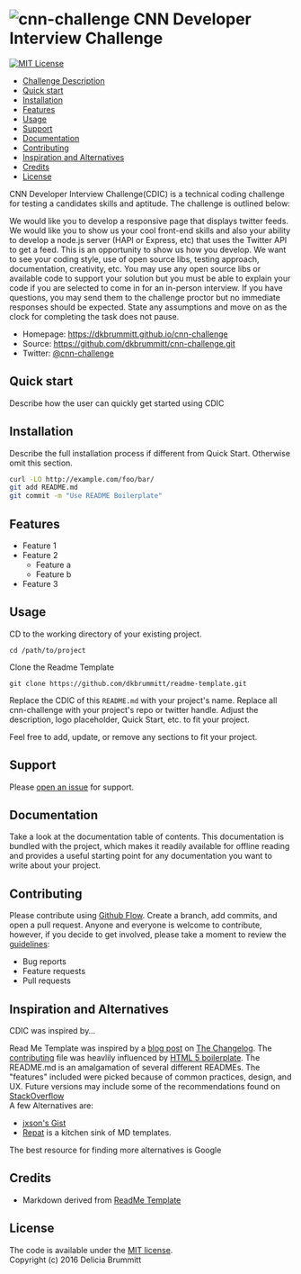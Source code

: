 
# ![cnn-challenge](http://placehold.it/150x150) CNN Developer Interview Challenge
[![MIT License](https://img.shields.io/badge/license-MIT-007EC7.svg?style=flat-square)](/LICENSE)

- [Challenge Description](#Description)
- [Quick start](#Quick)
- [Installation](#Installation)
- [Features](#Features)
- [Usage](#Usage)
- [Support](#Support)
- [Documentation](#Documentation)
- [Contributing](#Contributing)
- [Inspiration and Alternatives](#Inspiration)
- [Credits](#Credits)
- [License](#License)


CNN Developer Interview Challenge(CDIC) is a technical coding challenge for
testing a candidates skills and aptitude. The challenge is outlined below:

<a name="Description"></a>
We would like you to develop a responsive page that displays twitter feeds. We
would like you to show us your cool front-end skills and also your ability to
develop a node.js server (HAPI or Express, etc) that uses the Twitter API to
get a feed.  This is an opportunity to show us how you develop. We want to see
your coding style, use of open source libs, testing approach, documentation,
creativity, etc.  You may use any open source libs or available code to support
your solution but you must be able to explain your code if you are selected to
come in for an in-person interview.  If you have questions, you may send them
to the challenge proctor  but no immediate responses should be
expected.  State any assumptions and move on as the clock for completing the
task does not pause.

* Homepage: https://dkbrummitt.github.io/cnn-challenge
* Source: https://github.com/dkbrummitt/cnn-challenge.git
* Twitter: [@cnn-challenge](https://twitter.com/cnn-challenge)

<a name="Quick"></a>
## Quick start

Describe how the user can quickly get started using CDIC

<a name="Installation"></a>
## Installation
Describe the full installation process if different from Quick Start.
Otherwise omit this section.

```sh
curl -LO http://example.com/foo/bar/
git add README.md
git commit -m "Use README Boilerplate"
```
<a name="Features"></a>
## Features
* Feature 1
* Feature 2
  * Feature a
  * Feature b
* Feature 3

<a name="Usage"></a>
## Usage
CD to the working directory of your existing project.
```
cd /path/to/project
```
Clone the Readme Template
```
git clone https://github.com/dkbrummitt/readme-template.git
```
Replace the CDIC of this `README.md` with your project's name.
Replace all cnn-challenge with your project's repo or twitter handle.
Adjust the description, logo placeholder, Quick Start, etc. to fit your project.

Feel free to add, update, or remove any sections to fit your project.   

<a name="Support"></a>
## Support

Please [open an issue](https://github.com/dkbrummitt/cnn-challenge/issues/new)
for support.

<a name="Documentation"></a>
## Documentation
Take a look at the documentation table of contents. This documentation is
bundled with the project, which makes it readily available for offline reading
and provides a useful starting point for any documentation you want to write
about your project.

<a name="Contributing"></a>
## Contributing

Please contribute using [Github Flow](https://guides.github.com/introduction/flow/).
Create a branch, add commits, and open a pull request. Anyone and everyone is
welcome to contribute, however, if you decide to get involved, please take a
moment to review the [guidelines](/CONTRIBUTING.md):
* Bug reports
* Feature requests
* Pull requests

<a name="Inspiration"></a>
## Inspiration and Alternatives
CDIC was inspired by…

Read Me Template was inspired by a [blog post](https://changelog.com/top-ten-reasons-why-i-wont-use-your-open-source-project/) on [The Changelog](https://changelog.com/).
The [contributing](/CONTRIBUTING.md) file was heavlily influenced by [HTML 5 boilerplate](https://github.com/h5bp/html5-boilerplate/blob/master/CONTRIBUTING.md). The README.md is an amalgamation of several different READMEs. The "features" included were picked because of common practices, design, and UX.
Future versions may include some of the recommendations found on [StackOverflow](http://stackoverflow.com/questions/2304863/how-to-write-a-good-readme)
<br>
A few Alternatives are:
* [jxson's Gist](https://gist.github.com/jxson/1784669)
* [Repat](https://github.com/repat/README-template) is a kitchen sink of MD templates.

The best resource for finding more alternatives is Google

<a name="Credits"></a>
## Credits
* Markdown derived from [ReadMe Template](https://github.com/dkbrummitt/readme-template)

<a name="License"></a>
## License
The code is available under the [MIT license](/LICENSE.md).
<br>
Copyright (c) 2016 Delicia Brummitt
